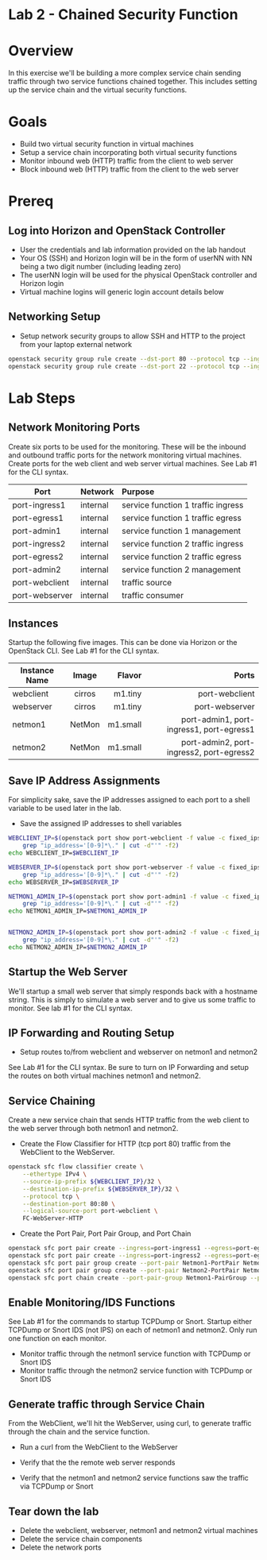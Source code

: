 
# Lab 2 - Chained Security Function

# Overview

In this exercise we'll be building a more complex service chain sending traffic through two service functions chained together. This includes setting up the service chain and the virtual security functions. 


# Goals

  * Build two virtual security function in virtual machines
  * Setup a service chain incorporating both virtual security functions
  * Monitor inbound web (HTTP) traffic from the client to web server
  * Block inbound web (HTTP) traffic from the client to the web server

# Prereq

## Log into Horizon and OpenStack Controller
  * User the credentials and lab information provided on the lab handout
  * Your OS (SSH) and Horizon login will be in the form of userNN with NN being a two digit number (including leading zero)
  * The userNN login will be used for the physical OpenStack controller and Horizon login
  * Virtual machine logins will generic login account details below

## Networking Setup
  * Setup network security groups to allow SSH and HTTP to the project from your laptop external network
```bash
openstack security group rule create --dst-port 80 --protocol tcp --ingress default
openstack security group rule create --dst-port 22 --protocol tcp --ingress default
```

# Lab Steps
## Network Monitoring Ports

Create six ports to be used for the monitoring. These will be the inbound and outbound traffic ports for the network monitoring virtual machines. Create ports for the web client and web server virtual machines. See Lab #1 for the CLI syntax.

| Port              | Network       | Purpose                             |
| ------------------|:--------------|:------------------------------------|
| port-ingress1     | internal      | service function 1 traffic ingress  |
| port-egress1      | internal      | service function 1 traffic egress   |
| port-admin1       | internal      | service function 1 management       |
| port-ingress2     | internal      | service function 2 traffic ingress  |
| port-egress2      | internal      | service function 2 traffic egress   |
| port-admin2       | internal      | service function 2 management       |
| port-webclient    | internal      | traffic source                      |
| port-webserver    | internal      | traffic consumer                    |




## Instances

Startup the following five images. This can be done via Horizon or the OpenStack CLI. See Lab #1 for the CLI syntax.

| Instance Name | Image         | Flavor  | Ports                                        | 
| ------------- |:-------------:| -------:|---------------------------------------------:|
| webclient     | cirros        | m1.tiny | port-webclient                               |
| webserver     | cirros        | m1.tiny | port-webserver                               |
| netmon1       | NetMon        | m1.small| port-admin1, port-ingress1, port-egress1     |
| netmon2       | NetMon        | m1.small| port-admin2, port-ingress2, port-egress2     |

## Save IP Address Assignments

For simplicity sake, save the IP addresses assigned to each port to a shell variable to be used later in the lab.

* Save the assigned IP addresses to shell variables
```bash
WEBCLIENT_IP=$(openstack port show port-webclient -f value -c fixed_ips | \
	grep "ip_address='[0-9]*\." | cut -d"'" -f2)
echo WEBCLIENT_IP=$WEBCLIENT_IP

WEBSERVER_IP=$(openstack port show port-webserver -f value -c fixed_ips | \
	grep "ip_address='[0-9]*\." | cut -d"'" -f2)
echo WEBSERVER_IP=$WEBSERVER_IP

NETMON1_ADMIN_IP=$(openstack port show port-admin1 -f value -c fixed_ips | \
	grep "ip_address='[0-9]*\." | cut -d"'" -f2)
echo NETMON1_ADMIN_IP=$NETMON1_ADMIN_IP


NETMON2_ADMIN_IP=$(openstack port show port-admin2 -f value -c fixed_ips | \
	grep "ip_address='[0-9]*\." | cut -d"'" -f2)
echo NETMON2_ADMIN_IP=$NETMON2_ADMIN_IP
```

## Startup the Web Server

We'll startup a small web server that simply responds back with a hostname string. This is simply to simulate a web server and to give us some traffic to monitor. See lab #1 for the CLI syntax.

## IP Forwarding and Routing Setup

* Setup routes to/from webclient and webserver on netmon1 and netmon2

See Lab #1 for the CLI syntax. Be sure to turn on IP Forwarding and setup the routes on both virtual machines netmon1 and netmon2.

## Service Chaining

Create a new service chain that sends HTTP traffic from the web client to the web server through both netmon1 and netmon2.

* Create the Flow Classifier for HTTP (tcp port 80) traffic from the WebClient to the WebServer.
```bash
openstack sfc flow classifier create \
    --ethertype IPv4 \
    --source-ip-prefix ${WEBCLIENT_IP}/32 \
    --destination-ip-prefix ${WEBSERVER_IP}/32 \
    --protocol tcp \
    --destination-port 80:80 \
    --logical-source-port port-webclient \
    FC-WebServer-HTTP
```

* Create the Port Pair, Port Pair Group, and Port Chain
```bash
openstack sfc port pair create --ingress=port-ingress1 --egress=port-egress1 Netmon1-PortPair
openstack sfc port pair create --ingress=port-ingress2 --egress=port-egress2 Netmon2-PortPair
openstack sfc port pair group create --port-pair Netmon1-PortPair Netmon1-PairGroup
openstack sfc port pair group create --port-pair Netmon2-PortPair Netmon2-PairGroup
openstack sfc port chain create --port-pair-group Netmon1-PairGroup --port-pair-group Netmon2-PairGroup --flow-classifier FC-WebServer-HTTP PC1
```

## Enable Monitoring/IDS Functions

See Lab #1 for the commands to startup TCPDump or Snort.  Startup either TCPDump or Snort IDS (not IPS) on each of netmon1 and netmon2. Only run one function on each monitor.

* Monitor traffic through the netmon1 service function with TCPDump or Snort IDS
* Monitor traffic through the netmon2 service function with TCPDump or Snort IDS

## Generate traffic through Service Chain

From the WebClient, we'll hit the WebServer, using curl, to generate traffic through the chain and the service function.

* Run a curl from the WebClient to the WebServer

* Verify that the the remote web server responds

* Verify that the netmon1 and netmon2 service functions saw the traffic via TCPDump or Snort

## Tear down the lab

* Delete the webclient, webserver, netmon1 and netmon2 virtual machines
* Delete the service chain components
* Delete the network ports
